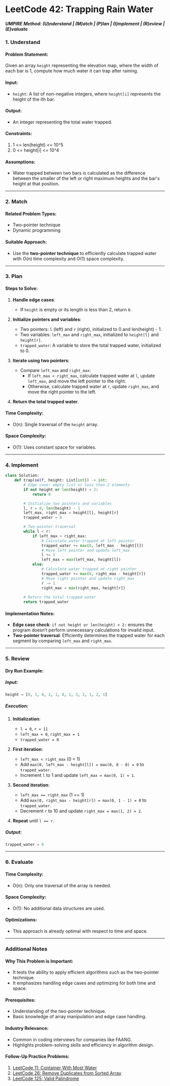 
# LeetCode 42: Trapping Rain Water

##### UMPIRE Method: (U)nderstand | (M)atch | (P)lan | (I)mplement | (R)eview | (E)valuate

### **1. Understand**

#### Problem Statement:
Given an array `height` representing the elevation map, where the width of each bar is 1, compute how much water it can trap after raining.

#### Input:
- `height`: A list of non-negative integers, where `height[i]` represents the height of the ith bar.

#### Output:
- An integer representing the total water trapped.

#### Constraints:
1. 1 <= len(height) <= 10^5  
2. 0 <= height[i] <= 10^4

#### Assumptions:
- Water trapped between two bars is calculated as the difference between the smaller of the left or right maximum heights and the bar's height at that position.

---

### **2. Match**

#### Related Problem Types:
- Two-pointer technique
- Dynamic programming

#### Suitable Approach:
- Use the **two-pointer technique** to efficiently calculate trapped water with O(n) time complexity and O(1) space complexity.

---

### **3. Plan**

#### Steps to Solve:
1. **Handle edge cases**:
   - If `height` is empty or its length is less than 2, return `0`.

2. **Initialize pointers and variables**:
   - Two pointers: `l` (left) and `r` (right), initialized to 0 and len(height) - 1.
   - Two variables: `left_max` and `right_max`, initialized to `height[l]` and `height[r]`.
   - `trapped_water`: A variable to store the total trapped water, initialized to 0.

3. **Iterate using two pointers**:
   - Compare `left_max` and `right_max`:
     - If `left_max < right_max`, calculate trapped water at `l`, update `left_max`, and move the left pointer to the right.
     - Otherwise, calculate trapped water at `r`, update `right_max`, and move the right pointer to the left.

4. **Return the total trapped water**.

#### Time Complexity:
- O(n): Single traversal of the `height` array.

#### Space Complexity:
- O(1): Uses constant space for variables.

---

### **4. Implement**

```python
class Solution:
    def trap(self, height: List[int]) -> int:
        # Edge case: empty list or less than 2 elements
        if not height or len(height) < 2: 
            return 0

        # Initialize two pointers and variables
        l, r = 0, len(height) - 1
        left_max, right_max = height[l], height[r]
        trapped_water = 0

        # Two-pointer traversal
        while l < r:
            if left_max < right_max:
                # Calculate water trapped at left pointer
                trapped_water += max(0, left_max - height[l])
                # Move left pointer and update left_max
                l += 1
                left_max = max(left_max, height[l])
            else:
                # Calculate water trapped at right pointer
                trapped_water += max(0, right_max - height[r])
                # Move right pointer and update right_max
                r -= 1
                right_max = max(right_max, height[r])
        
        # Return the total trapped water
        return trapped_water
```

#### Implementation Notes:
- **Edge case check**: `if not height or len(height) < 2:` ensures the program doesn’t perform unnecessary calculations for invalid input.
- **Two-pointer traversal**: Efficiently determines the trapped water for each segment by comparing `left_max` and `right_max`.

---

### **5. Review**

#### Dry Run Example:

##### Input:
```python
height = [0, 1, 0, 2, 1, 0, 1, 3, 2, 1, 2, 1]
```

##### Execution:
1. **Initialization**:
   - `l = 0`, `r = 11`
   - `left_max = 0`, `right_max = 1`
   - `trapped_water = 0`

2. **First iteration**:
   - `left_max < right_max` (0 < 1)
   - Add `max(0, left_max - height[l]) = max(0, 0 - 0) = 0` to `trapped_water`.
   - Increment `l` to 1 and update `left_max = max(0, 1) = 1`.

3. **Second iteration**:
   - `left_max == right_max` (1 == 1)
   - Add `max(0, right_max - height[r]) = max(0, 1 - 1) = 0` to `trapped_water`.
   - Decrement `r` to 10 and update `right_max = max(1, 2) = 2`.

4. **Repeat** until `l == r`.

##### Output:
```python
trapped_water = 6
```

---

### **6. Evaluate**

#### Time Complexity:
- O(n): Only one traversal of the array is needed.

#### Space Complexity:
- O(1): No additional data structures are used.

#### Optimizations:
- This approach is already optimal with respect to time and space.

---

### **Additional Notes**

#### Why This Problem is Important:
- It tests the ability to apply efficient algorithms such as the two-pointer technique.
- It emphasizes handling edge cases and optimizing for both time and space.

#### Prerequisites:
- Understanding of the two-pointer technique.
- Basic knowledge of array manipulation and edge case handling.

#### Industry Relevance:
- Common in coding interviews for companies like FAANG.
- Highlights problem-solving skills and efficiency in algorithm design.

#### Follow-Up Practice Problems:
1. [LeetCode 11: Container With Most Water](https://leetcode.com/problems/container-with-most-water/)
2. [LeetCode 26: Remove Duplicates from Sorted Array](https://leetcode.com/problems/remove-duplicates-from-sorted-array/)
3. [LeetCode 125: Valid Palindrome](https://leetcode.com/problems/valid-palindrome/)
